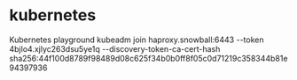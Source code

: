 # kubernetes
Kubernetes playground
kubeadm join haproxy.snowball:6443 --token 4bjlo4.xjlyc263dsu5ye1q --discovery-token-ca-cert-hash sha256:44f100d8789f98489d08c625f34b0b0ff8f05c0d71219c358344b81e94397936
